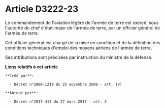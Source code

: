 # Article D3222-23

Le commandement de l'aviation légère de l'armée de terre est exercé, sous l'autorité du chef d'état-major de l'armée de
terre, par un officier général de l'armée de terre.

Cet officier général est chargé de la mise en condition et de la définition des conditions techniques d'emploi des moyens
aériens de l'armée de terre.

Ses attributions sont précisées par instruction du ministre de la défense.

**Liens relatifs à cet article**

	**Créé par**:

	  - Décret n°2008-1219 du 25 novembre 2008 - art. (V)

	**Abrogé par**:

	  - Décret n°2017-417 du 27 mars 2017 - art. 3
